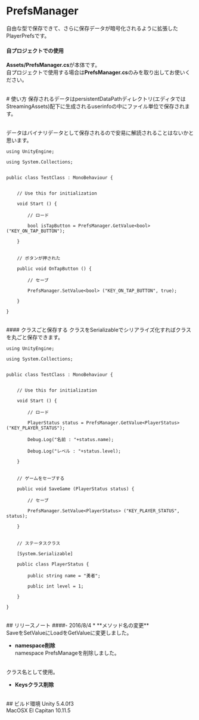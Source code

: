 ﻿# PrefsManager
自由な型で保存できて、さらに保存データが暗号化されるように拡張したPlayerPrefsです。

 
#### 自プロジェクトでの使用
**Assets/PrefsManager.cs**が本体です。
<br>
自プロジェクトで使用する場合は**PrefsManager.cs**のみを取り出してお使いください。
  
<br>
# 使い方
保存されるデータはpersistentDataPathディレクトリ(エディタではStreamingAssets)配下に生成されるuserinfoの中にファイル単位で保存されます。

<br>データはバイナリデータとして保存されるので安易に解読されることはないかと思います。


    using UnityEngine;

    using System.Collections;

    
    public class TestClass : MonoBehaviour {
 
       
        // Use this for initialization

        void Start () {

            // ロード

            bool isTapButton = PrefsManager.GetValue<bool> ("KEY_ON_TAP_BUTTON");

        }

        
        // ボタンが押された

        public void OnTapButton () {

            // セーブ

            PrefsManager.SetValue<bool> ("KEY_ON_TAP_BUTTON", true);

        }

    }


<br>
#### クラスごと保存する
クラスをSerializableでシリアライズ化すればクラスを丸ごと保存できます。


    using UnityEngine;

    using System.Collections;

    
    public class TestClass : MonoBehaviour {

    
        // Use this for initialization

        void Start () {

            // ロード

            PlayerStatus status = PrefsManager.GetValue<PlayerStatus> ("KEY_PLAYER_STATUS");

            Debug.Log("名前 : "+status.name);

            Debug.Log("レベル : "+status.level);

        }


        // ゲームをセーブする

        public void SaveGame (PlayerStatus status) {

            // セーブ

            PrefsManager.SetValue<PlayerStatus> ("KEY_PLAYER_STATUS", status);

        }


        // ステータスクラス

        [System.Serializable]

        public class PlayerStatus {

            public string name = "勇者";

            public int level = 1;

        }

    }



<br>
## リリースノート
####- 2016/8/4
* **メソッド名の変更**<br>
SaveをSetValueにLoadをGetValueに変更しました。


* **namespace削除**<br>
namespace PrefsManageを削除しました。
<br>
クラス名として使用。


* **Keysクラス削除**

<br>
## ビルド環境
Unity 5.4.0f3<br>
MacOSX El Capitan 10.11.5
